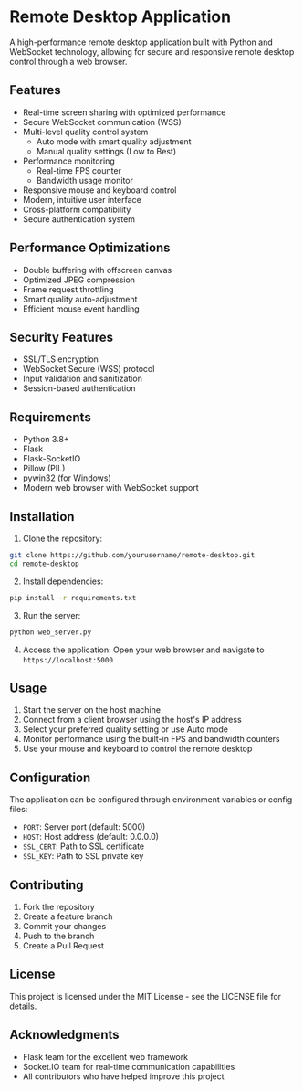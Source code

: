 # Remote Desktop Application

A high-performance remote desktop application built with Python and WebSocket technology, allowing for secure and responsive remote desktop control through a web browser.

## Features

- Real-time screen sharing with optimized performance
- Secure WebSocket communication (WSS)
- Multi-level quality control system
  - Auto mode with smart quality adjustment
  - Manual quality settings (Low to Best)
- Performance monitoring
  - Real-time FPS counter
  - Bandwidth usage monitor
- Responsive mouse and keyboard control
- Modern, intuitive user interface
- Cross-platform compatibility
- Secure authentication system

## Performance Optimizations

- Double buffering with offscreen canvas
- Optimized JPEG compression
- Frame request throttling
- Smart quality auto-adjustment
- Efficient mouse event handling

## Security Features

- SSL/TLS encryption
- WebSocket Secure (WSS) protocol
- Input validation and sanitization
- Session-based authentication

## Requirements

- Python 3.8+
- Flask
- Flask-SocketIO
- Pillow (PIL)
- pywin32 (for Windows)
- Modern web browser with WebSocket support

## Installation

1. Clone the repository:
```bash
git clone https://github.com/yourusername/remote-desktop.git
cd remote-desktop
```

2. Install dependencies:
```bash
pip install -r requirements.txt
```

3. Run the server:
```bash
python web_server.py
```

4. Access the application:
Open your web browser and navigate to `https://localhost:5000`

## Usage

1. Start the server on the host machine
2. Connect from a client browser using the host's IP address
3. Select your preferred quality setting or use Auto mode
4. Monitor performance using the built-in FPS and bandwidth counters
5. Use your mouse and keyboard to control the remote desktop

## Configuration

The application can be configured through environment variables or config files:
- `PORT`: Server port (default: 5000)
- `HOST`: Host address (default: 0.0.0.0)
- `SSL_CERT`: Path to SSL certificate
- `SSL_KEY`: Path to SSL private key

## Contributing

1. Fork the repository
2. Create a feature branch
3. Commit your changes
4. Push to the branch
5. Create a Pull Request

## License

This project is licensed under the MIT License - see the LICENSE file for details.

## Acknowledgments

- Flask team for the excellent web framework
- Socket.IO team for real-time communication capabilities
- All contributors who have helped improve this project
